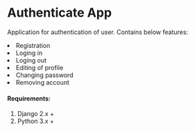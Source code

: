 # Authenticate App

Application for authentication of user. Contains below features:
<li>Registration</li>
<li>Loging in</li>
<li>Loging out</li>
<li>Editing of profile</li>
<li>Changing password</li>
<li>Removing account</li>

#### Requirements:
1. Django 2.x +
2. Python 3.x +